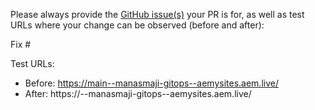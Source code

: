 Please always provide the [GitHub issue(s)](../issues) your PR is for, as well as test URLs where your change can be observed (before and after):

Fix #<gh-issue-id>

Test URLs:
- Before: https://main--manasmaji-gitops--aemysites.aem.live/
- After: https://<branch>--manasmaji-gitops--aemysites.aem.live/
